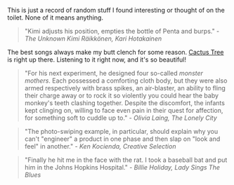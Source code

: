 This is just a record of random stuff I found interesting or thought of on the toilet. None of it means anything.

> "Kimi adjusts his position, empties the bottle of Penta and burps." - _The Unknown Kimi Räikkönen, Kari Hotakainen_

The best songs always make my butt clench for some reason. [Cactus Tree](https://open.spotify.com/track/0TUPxOcJc4R3PbWo8QwC3m?si=475ad836ca1947e4) is right up there. Listening to it right now, and it's so beautiful!

> "For his next experiment, he designed four so-called _monster mothers_. Each possessed a comforting cloth body, but they were also armed respectively with brass spikes, an air-blaster, an ability to fling their charge away or to rock it so violently you could hear the baby monkey's teeth clashing together. Despite the discomfort, the infants kept clinging on, willing to face even pain in their quest for affection, for something soft to cuddle up to." - _Olivia Laing, The Lonely City_

> "The photo-swiping example, in particular, should explain why you can't "engineer" a product in one phase and then slap on "look and feel" in another." - _Ken Kocienda, Creative Selection_

> "Finally he hit me in the face with the rat. I took a baseball bat and put him in the Johns Hopkins Hospital." - _Billie Holiday, Lady Sings The Blues_
